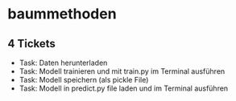 # baummethoden
## 4 Tickets

- Task: Daten herunterladen
- Task: Modell trainieren und mit train.py im Terminal ausführen
- Task: Modell speichern (als pickle File)
- Task: Modell in predict.py file laden und im Terminal ausführen